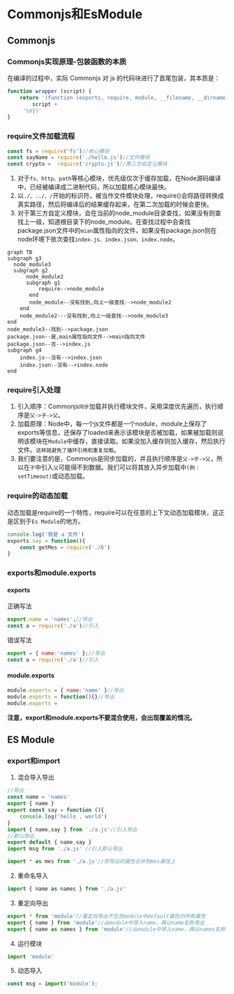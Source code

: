 # Commonjs和EsModule

## Commonjs

### Commonjs实现原理-包装函数的本质
在编译的过程中，实际 Commonjs 对 js 的代码块进行了首尾包装，其本质是：
```js
function wrapper (script) {
    return '(function (exports, require, module, __filename, __dirname) {' + 
        script +
     '\n})'
}
```

### require文件加载流程
```js
const fs = require('fs')//核心模块
const sayName = require('./hello.js')//文件模块
const crypto =  require('crypto-js')//第三方自定义模块
```
1. 对于`fs、http、path`等核心模块，优先级仅次于缓存加载，在Node源码编译中，已经被编译成二进制代码，所以加载核心模块最快。
2. 以`./、../、/`开始的标识符，被当作文件模块处理，require()会将路径转换成真实路径，然后将编译后的结果缓存起来，在第二次加载的时候会更快。
3. 对于第三方自定义模块，会在当前的node_module目录查找，如果没有则查找上一级，知道根目录下的node_module。在查找过程中会查找package.json文件中的`mian`属性指向的文件，如果没有package.json则在node环境下依次查找`index.js、index.json、index.node`。
```mermaid
graph TB
subgraph g3
  node_module3
  subgraph g2
  	  node_module2
      subgraph g1
          require-->node_module
       end
       node_module--没有找到,向上一级查找-->node_module2 
    end
    node_module2---没有找到,向上一级查找-->node_module3
end
node_module3--找到-->package.json
package.json--是,main属性指向文件-->main指向文件
package.json--否-->index.js
subgraph g4
	index.js--没有-->index.json
	index.json--没有-->index.node
end
```

### require引入处理
1. 引入顺序：Commonjs`同步`加载并执行模块文件，采用深度优先遍历，执行顺序是`父->子->父`。
2. 加载原理：Node中，每一个js文件都是一个nodule，module上保存了exports等信息，还保存了loaded来表示该模块是否被加载，如果被加载则说明该模块在`Module`中缓存，直接读取。如果没加入缓存则加入缓存，然后执行文件。`这样就避免了循环引用和重复加载`。
3. 我们要注意的是，Commonjs是同步加载的，并且执行顺序是`父->子->父`，所以在`子`中引入`父`可能得不到数据。我们可以将其放入异步加载中`(例：setTimeout)`或动态加载。

### require的动态加载
动态加载是require的一个特性，require可以在任意的上下文动态加载模块，这正是区别于`Es Module`的地方。
```js
console.log('我是 a 文件')
exports.say = function(){
    const getMes = require('./b')
}
```

### exports和module.exports
#### exports
正确写法
```js
export.name = 'names';//导出
const a = require('./a')//引入
```
错误写法
```js
export = { name:'names' };//导出
const a = require('./a')//引入
```
#### module.exports
```js
module.exports = { name:'name' }//导出
module.exports = function(){}//导出
module.exports = 
```
**注意，export和module.exports不要混合使用，会出现覆盖的情况。**

## ES Module

### export和import
1. 混合导入导出
```js
//导出
const name = 'names' 
export { name }
export const say = function (){
    console.log('hello , world')
}
import { name,say } from './a.js'//引入导出
//默认导出
export default { name,say }
import msg from './a.js' //引入默认导出

import * as mes from './a.js'//将导出的属性合并到mes属性上
```

2. 重命名导入
```js
import { name as names } from './a.js'
```

3. 重定向导出
```js
export * from 'module'//重定向导出不包含module中default属性的所有属性
export { name } from 'module'//从module中导入name，再以name名称导出
export { name as names } from 'module'//从module中导入name，再以names名称导出
```

4. 运行模块
```js
import 'module'
```

5. 动态导入
```js
const msg = import('module');
```


